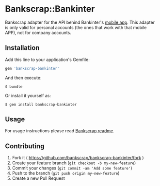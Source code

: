 # Bankscrap::Bankinter

Bankscrap adapter for the API behind Bankinter's [mobile app](https://play.google.com/store/apps/details?id=com.bankinter.launcher).
This adapter is only valid for personal accounts (the ones that work with that mobile APP), not for company accounts.

## Installation

Add this line to your application's Gemfile:

```ruby
gem 'bankscrap-bankinter'
```

And then execute:

    $ bundle

Or install it yourself as:

    $ gem install bankscrap-bankinter

## Usage

For usage instructions please read [Bankscrap readme](https://github.com/bankscrap/bankscrap/blob/refactor/README.md#usage).


## Contributing

1. Fork it ( https://github.com/bankscrap/bankscrap-bankinter/fork )
2. Create your feature branch (`git checkout -b my-new-feature`)
3. Commit your changes (`git commit -am 'Add some feature'`)
4. Push to the branch (`git push origin my-new-feature`)
5. Create a new Pull Request
